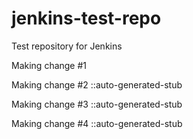 jenkins-test-repo
=================

Test repository for Jenkins

Making change #1

Making change #2 ::auto-generated-stub

Making change #3 ::auto-generated-stub

Making change #4 ::auto-generated-stub
